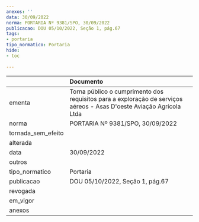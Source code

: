 ```yaml
---
anexos: ''
data: 30/09/2022
norma: PORTARIA Nº 9381/SPO, 30/09/2022
publicacao: DOU 05/10/2022, Seção 1, pág.67
tags:
- portaria
tipo_normatico: Portaria
hide: 
- toc 
 
---
```


|                    | Documento                                                                                                            |
|:-------------------|:---------------------------------------------------------------------------------------------------------------------|
| ementa             | Torna público o cumprimento dos requisitos para a exploração de serviços aéreos - Asas D'oeste Aviação Agrícola Ltda |
| norma              | PORTARIA Nº 9381/SPO, 30/09/2022                                                                                     |
| tornada_sem_efeito |                                                                                                                      |
| alterada           |                                                                                                                      |
| data               | 30/09/2022                                                                                                           |
| outros             |                                                                                                                      |
| tipo_normatico     | Portaria                                                                                                             |
| publicacao         | DOU 05/10/2022, Seção 1, pág.67                                                                                      |
| revogada           |                                                                                                                      |
| em_vigor           |                                                                                                                      |
| anexos             |                                                                                                                      |